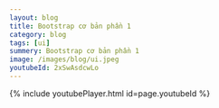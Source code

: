 ```yaml
---
layout: blog
title: Bootstrap cơ bản phần 1  
category: blog
tags: [ui]
summery: Bootstrap cơ bản phần 1   
image: /images/blog/ui.jpeg
youtubeId: 2xSwAsdcwLo
---
```

 

{% include youtubePlayer.html id=page.youtubeId %}
